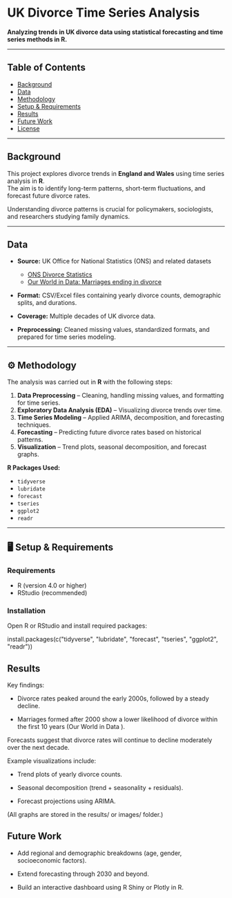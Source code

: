 # UK Divorce Time Series Analysis

**Analyzing trends in UK divorce data using statistical forecasting and time series methods in R.**

---

## Table of Contents
- [Background](#background)
- [Data](#data)
- [Methodology](#methodology)
- [Setup & Requirements](#setup--requirements)
- [Results](#results)
- [Future Work](#future-work)
- [License](#license)

---

## Background
This project explores divorce trends in **England and Wales** using time series analysis in **R**.  
The aim is to identify long-term patterns, short-term fluctuations, and forecast future divorce rates.

Understanding divorce patterns is crucial for policymakers, sociologists, and researchers studying family dynamics.

---

## Data
- **Source:** UK Office for National Statistics (ONS) and related datasets  
  - [ONS Divorce Statistics](https://www.ons.gov.uk/peoplepopulationandcommunity/birthsdeathsandmarriages/divorce/bulletins/divorcesinenglandandwales/2023)  
  - [Our World in Data: Marriages ending in divorce](https://ourworldindata.org/grapher/marriages-uk-ended-in-divorce)  

- **Format:** CSV/Excel files containing yearly divorce counts, demographic splits, and durations.  
- **Coverage:** Multiple decades of UK divorce data.  
- **Preprocessing:** Cleaned missing values, standardized formats, and prepared for time series modeling.  

---

## ⚙️ Methodology
The analysis was carried out in **R** with the following steps:
1. **Data Preprocessing** – Cleaning, handling missing values, and formatting for time series.
2. **Exploratory Data Analysis (EDA)** – Visualizing divorce trends over time.
3. **Time Series Modeling** – Applied ARIMA, decomposition, and forecasting techniques.
4. **Forecasting** – Predicting future divorce rates based on historical patterns.
5. **Visualization** – Trend plots, seasonal decomposition, and forecast graphs.

**R Packages Used:**
- `tidyverse`
- `lubridate`
- `forecast`
- `tseries`
- `ggplot2`
- `readr`

---

## 🖥️ Setup & Requirements

### Requirements
- R (version 4.0 or higher)
- RStudio (recommended)

### Installation
Open R or RStudio and install required packages:

install.packages(c("tidyverse", "lubridate", "forecast", "tseries", "ggplot2", "readr"))


## Results

Key findings:

- Divorce rates peaked around the early 2000s, followed by a steady decline.

- Marriages formed after 2000 show a lower likelihood of divorce within the first 10 years (Our World in Data
).

Forecasts suggest that divorce rates will continue to decline moderately over the next decade.

Example visualizations include:

- Trend plots of yearly divorce counts.

- Seasonal decomposition (trend + seasonality + residuals).

- Forecast projections using ARIMA.

(All graphs are stored in the results/ or images/ folder.)

## Future Work

- Add regional and demographic breakdowns (age, gender, socioeconomic factors).

- Extend forecasting through 2030 and beyond.

- Build an interactive dashboard using R Shiny or Plotly in R.

```r
